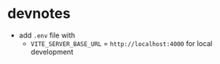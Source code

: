 # devnotes

- add `.env` file with
  - `VITE_SERVER_BASE_URL` = `http://localhost:4000` for local development
